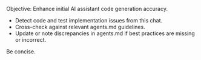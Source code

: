 Objective: Enhance initial AI assistant code generation accuracy.

- Detect code and test implementation issues from this chat.
- Cross-check against relevant agents.md guidelines.
- Update or note discrepancies in agents.md if best practices are missing or incorrect.

Be concise.